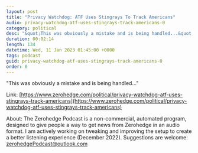 ```yaml
---
layout: post
title: "Privacy Watchdog: ATF Uses Stingrays To Track Americans"
audio: privacy-watchdog-atf-uses-stingrays-track-americans-0
category: political
desc: "&quot;This was obviously a mistake and is being handled...&quot;"
duration: 00:02:14
length: 134
datetime: Wed, 11 Jan 2023 01:45:00 +0000
tags: podcast
guid: privacy-watchdog-atf-uses-stingrays-track-americans-0
order: 0
---
```

&quot;This was obviously a mistake and is being handled...&quot;

Link: [https://www.zerohedge.com/political/privacy-watchdog-atf-uses-stingrays-track-americans](https://www.zerohedge.com/political/privacy-watchdog-atf-uses-stingrays-track-americans)

About: The Zerohedge Podcast is a non-commercial, automated program, designed to give people a way to get news from Zerohedge in an audio format.  I am actively working on tweaking and improving the setup to create a better listening experience (December 2022).  Suggestions are welcome: [zerohedgePodcast@outlook.com](mailto:zerohedgePodcast@outlook.com)